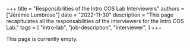 +++
title = "Responsibilities of the Intro COS Lab Interviewers"
authors = ["Jérémie Lumbroso"]
date = "2022-11-30"
description = "This page recapitulates all the responsabilities of the interviewers for the Intro COS Lab."
tags = [
    "intro-lab",
    "job-description",
    "interviewer",
]
+++

This page is currently empty.
